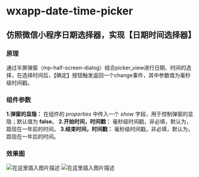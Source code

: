 # wxapp-date-time-picker

## 仿照微信小程序日期选择器，实现【日期时间选择器】

### 原理

通过半屏弹窗（mp-half-screen-dialog）结合picker_view进行日期、时间的选择，在选择时间后，【确定】按钮触发返回一个change事件，其中参数值为毫秒级时间戳。


### 组件参数
**1.弹窗的显隐：**
在组件的 *properties* 中传入一个 *show* 字段，用于控制弹窗的显隐；默认值为 **false**。
**2.开始时间，时间戳：**
毫秒级时间戳，非必填，默认为，距现在一年前的时间。
**3.结束时间，时间戳：**
毫秒级时间戳，非必填，默认为，距现在一年后的时间。

### 效果图

![在这里插入图片描述](https://img-blog.csdnimg.cn/903bf38e8b1c45f0b8d225885a184e88.png?x-oss-process=image/watermark,type_d3F5LXplbmhlaQ,shadow_50,text_Q1NETiBA5bCx5piv5pyJ54K55oCV5oCV,size_10,color_FFFFFF,t_70,g_se,x_16)
![在这里插入图片描述](https://img-blog.csdnimg.cn/3f3b148e260646fcb1d46088b0845000.png?x-oss-process=image/watermark,type_d3F5LXplbmhlaQ,shadow_50,text_Q1NETiBA5bCx5piv5pyJ54K55oCV5oCV,size_10,color_FFFFFF,t_70,g_se,x_16)